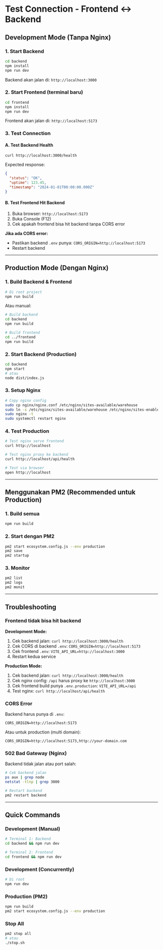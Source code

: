 # Test Connection - Frontend ↔ Backend

## Development Mode (Tanpa Nginx)

### 1. Start Backend
```bash
cd backend
npm install
npm run dev
```
Backend akan jalan di: `http://localhost:3000`

### 2. Start Frontend (terminal baru)
```bash
cd frontend
npm install
npm run dev
```
Frontend akan jalan di: `http://localhost:5173`

### 3. Test Connection

#### A. Test Backend Health
```bash
curl http://localhost:3000/health
```
Expected response:
```json
{
  "status": "OK",
  "uptime": 123.45,
  "timestamp": "2024-01-01T00:00:00.000Z"
}
```

#### B. Test Frontend Hit Backend
1. Buka browser: `http://localhost:5173`
2. Buka Console (F12)
3. Cek apakah frontend bisa hit backend tanpa CORS error

**Jika ada CORS error:**
- Pastikan backend `.env` punya: `CORS_ORIGIN=http://localhost:5173`
- Restart backend

---

## Production Mode (Dengan Nginx)

### 1. Build Backend & Frontend
```bash
# Di root project
npm run build
```
Atau manual:
```bash
# Build backend
cd backend
npm run build

# Build frontend
cd ../frontend
npm run build
```

### 2. Start Backend (Production)
```bash
cd backend
npm start
# atau
node dist/index.js
```

### 3. Setup Nginx
```bash
# Copy nginx config
sudo cp nginx/nginx.conf /etc/nginx/sites-available/warehouse
sudo ln -s /etc/nginx/sites-available/warehouse /etc/nginx/sites-enabled/
sudo nginx -t
sudo systemctl restart nginx
```

### 4. Test Production
```bash
# Test nginx serve frontend
curl http://localhost

# Test nginx proxy ke backend
curl http://localhost/api/health

# Test via browser
open http://localhost
```

---

## Menggunakan PM2 (Recommended untuk Production)

### 1. Build semua
```bash
npm run build
```

### 2. Start dengan PM2
```bash
pm2 start ecosystem.config.js --env production
pm2 save
pm2 startup
```

### 3. Monitor
```bash
pm2 list
pm2 logs
pm2 monit
```

---

## Troubleshooting

### Frontend tidak bisa hit backend

**Development Mode:**
1. Cek backend jalan: `curl http://localhost:3000/health`
2. Cek CORS di backend `.env`: `CORS_ORIGIN=http://localhost:5173`
3. Cek frontend `.env`: `VITE_API_URL=http://localhost:3000`
4. Restart kedua service

**Production Mode:**
1. Cek backend jalan: `curl http://localhost:3000/health`
2. Cek nginx config: `/api` harus proxy ke `http://localhost:3000`
3. Cek frontend build punya `.env.production`: `VITE_API_URL=/api`
4. Test nginx: `curl http://localhost/api/health`

### CORS Error

Backend harus punya di `.env`:
```
CORS_ORIGIN=http://localhost:5173
```

Atau untuk production (multi domain):
```
CORS_ORIGIN=http://localhost:5173,http://your-domain.com
```

### 502 Bad Gateway (Nginx)

Backend tidak jalan atau port salah:
```bash
# Cek backend jalan
ps aux | grep node
netstat -tlnp | grep 3000

# Restart backend
pm2 restart backend
```

---

## Quick Commands

### Development (Manual)
```bash
# Terminal 1: Backend
cd backend && npm run dev

# Terminal 2: Frontend
cd frontend && npm run dev
```

### Development (Concurrently)
```bash
# Di root
npm run dev
```

### Production (PM2)
```bash
npm run build
pm2 start ecosystem.config.js --env production
```

### Stop All
```bash
pm2 stop all
# atau
./stop.sh
```
